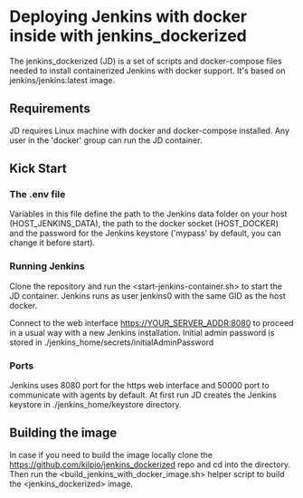 # Deploying Jenkins with docker inside with **jenkins_dockerized**

The jenkins_dockerized (JD) is a set of scripts and docker-compose files needed to install containerized Jenkins with docker support. It's based on jenkins/jenkins:latest image.

## Requirements

JD requires Linux machine with docker and docker-compose installed. Any user in the 'docker' group can run the JD container.

## Kick Start
### The .env file

Variables in this file define the path to the Jenkins data folder on your host (HOST_JENKINS_DATA), the path to the docker socket (HOST_DOCKER) and the  password for the Jenkins keystore ('mypass' by default, you can change it before start).

### Running Jenkins

 Clone the repository and run the <start-jenkins-container.sh> to start the JD container. Jenkins runs as user jenkins0 with the same GID as the host docker.

Connect to the web interface <https://YOUR_SERVER_ADDR:8080> to proceed in a usual way with a new Jenkins installation.
Initial admin password is stored in ./jenkins_home/secrets/initialAdminPassword
### Ports

Jenkins uses 8080 port for the https web interface and 50000 port to communicate with agents by default.
At first run JD creates the Jenkins keystore in ./jenkins_home/keystore directory.

## Building the image

In case if you need to build the image locally clone the <https://github.com/kilpio/jenkins_dockerized> repo and cd into the directory. Then run the <build_jenkins_with_docker_image.sh> helper script to build the <jenkins_dockerized> image.

